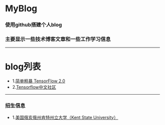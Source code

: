 # MyBlog
### 使用github搭建个人blog
### 主要显示一些技术博客文章和一些工作学习信息

---
# blog列表

- 1.[简单粗暴 TensorFlow 2.0](https://mp.weixin.qq.com/s/1QORwL4L8yU_eUjwkzCUww)
- 2.[Tensorflow中文社区](https://www.tensorflowers.cn/index.php)


---
### 招生信息
- 1.[美国俄亥俄州肯特州立大学（Kent State University）](https://ruiliurobotics.weebly.com/)
